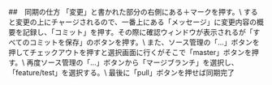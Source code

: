 ##　同期の仕方
「変更」と書かれた部分の右側にある＋マークを押す。\\
すると変更の上にチャージされるので、一番上にある「メッセージ」に変更内容の概要を記録し、「コミット」を押す。その際に確認ウィンドウが表示されるが「すべてのコミットを保存」のボタンを押す。\\
また、ソース管理の「…」ボタンを押してチェックアウトを押すと選択画面に行くがそこで「master」ボタンを押す。\\
再度ソース管理の「…」ボタンから「マージブランチ」を選択し、「feature/test」を選択する。\\
最後に「pull」ボタンを押せば同期完了